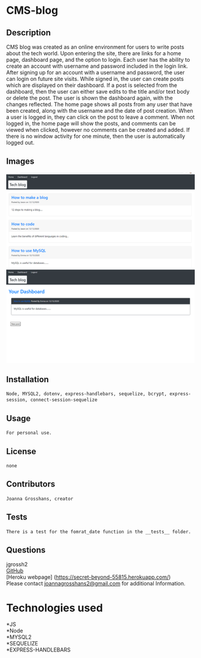 # CMS-blog

## Description

CMS blog was created as an online environment for users to write posts about the tech world. Upon entering the site, there are links for a home page, dashboard page, and the option to login. Each user has the ability to create an account with username and password included in the login link. After signing up for an account with a username and password, the user can login on future site visits. While signed in, the user can create posts which are displayed on their dashboard. If a post is selected from the dashboard, then the user can either save edits to the title and/or text body or delete the post. The user is shown the dashboard again, with the changes reflected. The home page shows all posts from any user that have been created, along with the username and the date of post creation. When a user is logged in, they can click on the post to leave a comment. When not logged in, the home page will show the posts, and comments can be viewed when clicked, however no comments can be created and added. If there is no window activity for one minute, then the user is automatically logged out.

## Images 
![CMS_blog homepage](./images/homepage.png) <br>
![CMS_blog dashboard](./images/dashboard.png)

## Installation
    Node, MYSQL2, dotenv, express-handlebars, sequelize, bcrypt, express-session, connect-session-sequelize
## Usage
    For personal use.
## License
    none
## Contributors
    Joanna Grosshans, creator
## Tests
    There is a test for the fomrat_date function in the __tests__ folder.
## Questions
jgrossh2 <br />
[GitHub](https://github.com/jgrossh2/CMS-blog) <br />
[Heroku webpage] (https://secret-beyond-55815.herokuapp.com/) <br />
Please contact <joannagrosshans2@gmail.com> for additional Information.

# Technologies used
 *JS <br>
 *Node <br>
 *MYSQL2<br>
 *SEQUELIZE<br>
 *EXPRESS-HANDLEBARS

 